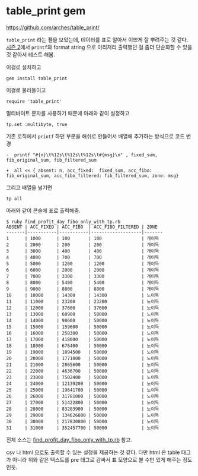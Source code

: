 
# table_print gem

https://github.com/arches/table_print/

`table_print` 라는 젬을 보았는데, 데이터를 표로 알아서 이쁘게 잘 뿌려주는 것 같다. [시즌 2](./find_profit_day_of_fibo_rule_fine.md)에서 `printf`와 format string 으로 이리저리 출력했던 걸 좀더 단순화할 수 있을 것 같아서 테스트 해봄.

이걸로 설치하고

```
gem install table_print
```


이걸로 불러들이고

```
require 'table_print'
```


멀티바이트 문자를 사용하기 때문에 아래와 같이 설정하고

```
tp.set :multibyte, true
```

기존 로직에서 `printf` 하던 부분을 해쉬로 만들어서 배열에 추가하는 방식으로 코드 변경

```
-  printf "#{n}\t%12s\t%12s\t%12s\t#{msg}\n" , fixed_sum, fib_original_sum, fib_filtered_sum

+  all << { absent: n, acc_fixed:  fixed_sum, acc_fibo: fib_original_sum, acc_fibo_filtered: fib_filtered_sum, zone: msg}
```

그리고 배열을 넘기면

```
tp all
```

아래와 같이 콘솔에 표로 출력해줌.

```
$ ruby find_profit_day_fibo_only_with_tp.rb
ABSENT | ACC_FIXED | ACC_FIBO  | ACC_FIBO_FILTERED | ZONE
-------|-----------|-----------|-------------------|-------
1      | 1000      | 100       | 100               | 개이득
2      | 2000      | 200       | 200               | 개이득
3      | 3000      | 400       | 400               | 개이득
4      | 4000      | 700       | 700               | 개이득
5      | 5000      | 1200      | 1200              | 개이득
6      | 6000      | 2000      | 2000              | 개이득
7      | 7000      | 3300      | 3300              | 개이득
8      | 8000      | 5400      | 5400              | 개이득
9      | 9000      | 8800      | 8800              | 개이득
10     | 10000     | 14300     | 14300             | 노이득
11     | 11000     | 23200     | 23200             | 노이득
12     | 12000     | 37600     | 37600             | 노이득
13     | 13000     | 60900     | 50000             | 노이득
14     | 14000     | 98600     | 50000             | 노이득
15     | 15000     | 159600    | 50000             | 노이득
16     | 16000     | 258300    | 50000             | 노이득
17     | 17000     | 418000    | 50000             | 노이득
18     | 18000     | 676400    | 50000             | 노이득
19     | 19000     | 1094500   | 50000             | 노이득
20     | 20000     | 1771000   | 50000             | 노이득
21     | 21000     | 2865600   | 50000             | 노이득
22     | 22000     | 4636700   | 50000             | 노이득
23     | 23000     | 7502400   | 50000             | 노이득
24     | 24000     | 12139200  | 50000             | 노이득
25     | 25000     | 19641700  | 50000             | 노이득
26     | 26000     | 31781000  | 50000             | 노이득
27     | 27000     | 51422800  | 50000             | 노이득
28     | 28000     | 83203900  | 50000             | 노이득
29     | 29000     | 134626800 | 50000             | 노이득
30     | 30000     | 217830800 | 50000             | 노이득
31     | 31000     | 352457700 | 50000             | 노이득
```

전체 소스는 [find_profit_day_fibo_only_with_tp.rb](./find_profit_day_fibo_only_with_tp.rb) 참고.

csv 나 html 으로도 출력할 수 있는 설정을 제공하는 것 같다. 다만 html 은 table 태그가 아니라 위와 같은 텍스트를 pre 태그로 감싸서 표 모양으로 볼 수만 있게 해주는 정도인듯.
